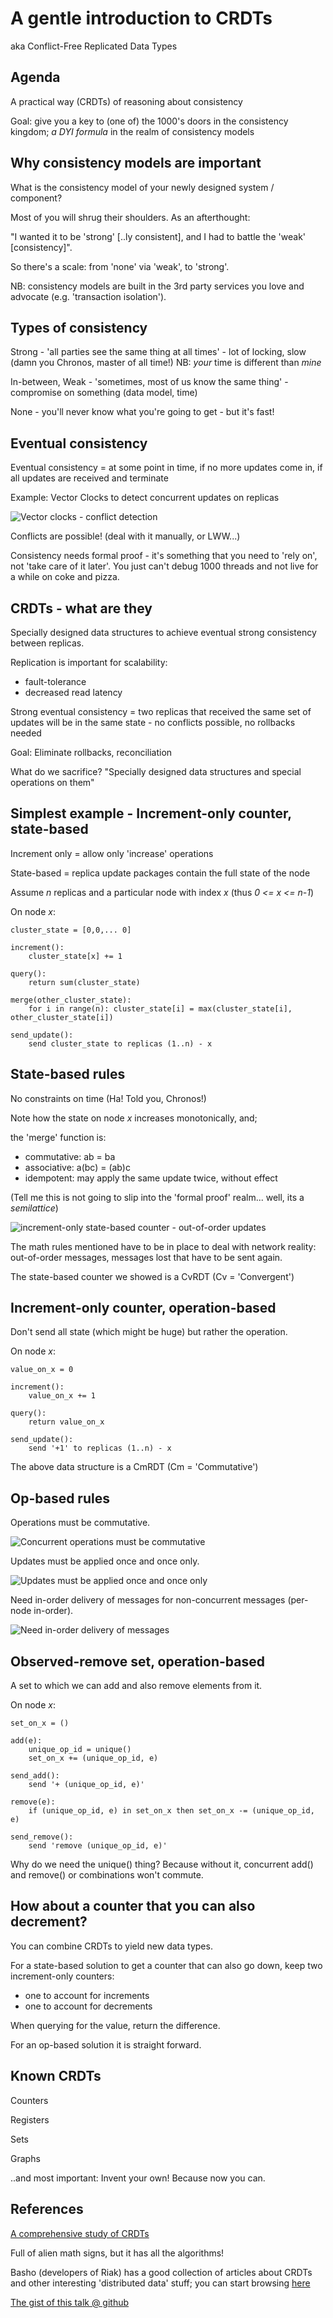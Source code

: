 # A gentle introduction to CRDTs

aka Conflict-Free Replicated Data Types

## Agenda

A practical way (CRDTs) of reasoning about consistency

Goal: give you a key to (one of) the 1000's doors in the consistency kingdom; *a DYI formula* in the realm of consistency models

## Why consistency models are important

What is the consistency model of your newly designed system / component?

Most of you will shrug their shoulders. As an afterthought: 

"I wanted it to be 'strong' [..ly consistent], and I had to battle the 'weak' [consistency]".

So there's a scale: from 'none' via 'weak', to 'strong'.

NB: consistency models are built in the 3rd party services you love and advocate (e.g. 'transaction isolation').

## Types of consistency

Strong - 'all parties see the same thing at all times' - lot of locking, slow (damn you Chronos, master of all time!) NB: *your* time is different than *mine*

In-between, Weak - 'sometimes, most of us know the same thing' - compromise on something (data model, time)

None - you'll never know what you're going to get - but it's fast!

## Eventual consistency

Eventual consistency = at some point in time, if no more updates come in, if all updates are received and terminate

Example: Vector Clocks to detect concurrent updates on replicas

![Vector clocks - conflict detection](vector-clocks.png)

Conflicts are possible! (deal with it manually, or LWW...)

Consistency needs formal proof - it's something that you need to 'rely on', not 'take care of it later'. You just can't debug 1000 threads and not live for a while on coke and pizza.

## CRDTs - what are they

Specially designed data structures to achieve eventual strong consistency between replicas.

Replication is important for scalability:
* fault-tolerance
* decreased read latency


Strong eventual consistency = two replicas that received the same set of updates will be in the same state - no conflicts possible, no rollbacks needed

Goal: Eliminate rollbacks, reconciliation

What do we sacrifice? "Specially designed data structures and special operations on them"

## Simplest example - Increment-only counter, state-based

Increment only = allow only 'increase' operations

State-based = replica update packages contain the full state of the node

Assume *n* replicas and a particular node with index *x* (thus *0 <= x <= n-1*)

On node *x*:

```
cluster_state = [0,0,... 0]

increment():
    cluster_state[x] += 1

query():
    return sum(cluster_state)

merge(other_cluster_state):
    for i in range(n): cluster_state[i] = max(cluster_state[i], other_cluster_state[i])

send_update():
    send cluster_state to replicas (1..n) - x
```

## State-based rules

No constraints on time (Ha! Told you, Chronos!)

Note how the state on node *x* increases monotonically, and;

the 'merge' function is:
* commutative: ab = ba
* associative: a(bc) = (ab)c
* idempotent: may apply the same update twice, without effect

(Tell me this is not going to slip into the 'formal proof' realm... well, its a *semilattice*)

![increment-only state-based counter - out-of-order updates](Increment-only-state-based-counter.png)

The math rules mentioned have to be in place to deal with network reality: out-of-order messages, messages lost that have to be sent again.

The state-based counter we showed is a CvRDT (Cv = 'Convergent')

## Increment-only counter, operation-based

Don't send all state (which might be huge) but rather the operation.

On node *x*:

```
value_on_x = 0

increment():
    value_on_x += 1

query():
    return value_on_x

send_update():
    send '+1' to replicas (1..n) - x
```

The above data structure is a CmRDT (Cm = 'Commutative')

## Op-based rules

Operations must be commutative.

![Concurrent operations must be commutative](op-based-ops-must-commute.png)

Updates must be applied once and once only.

![Updates must be applied once and once only](op-based-once-and-only-once.png)

Need in-order delivery of messages for non-concurrent messages (per-node in-order).

![Need in-order delivery of messages](op-based-in-order-delivery.png)

## Observed-remove set, operation-based

A set to which we can add and also remove elements from it.

On node *x*:

```
set_on_x = ()

add(e):
    unique_op_id = unique()
    set_on_x += (unique_op_id, e)

send_add():
    send '+ (unique_op_id, e)'

remove(e):
    if (unique_op_id, e) in set_on_x then set_on_x -= (unique_op_id, e)

send_remove():
    send 'remove (unique_op_id, e)'
```

Why do we need the unique() thing? Because without it, concurrent add() and remove() or combinations won't commute.

## How about a counter that you can also decrement?

You can combine CRDTs to yield new data types.

For a state-based solution to get a counter that can also go down, keep two increment-only counters:

* one to account for increments
* one to account for decrements

When querying for the value, return the difference.

For an op-based solution it is straight forward.

## Known CRDTs

Counters

Registers

Sets

Graphs

..and most important: Invent your own! Because now you can.

## References

[A comprehensive study of CRDTs](http://hal.upmc.fr/inria-00555588/document)

Full of alien math signs, but it has all the algorithms!

Basho (developers of Riak) has a good collection of articles about CRDTs and other interesting 'distributed data' stuff; you can start browsing [here](https://docs.basho.com/riak/kv/2.1.4/learn/concepts/crdts/)

[The gist of this talk @ github](https://github.com/rcristian/CRDTIntro)




 
